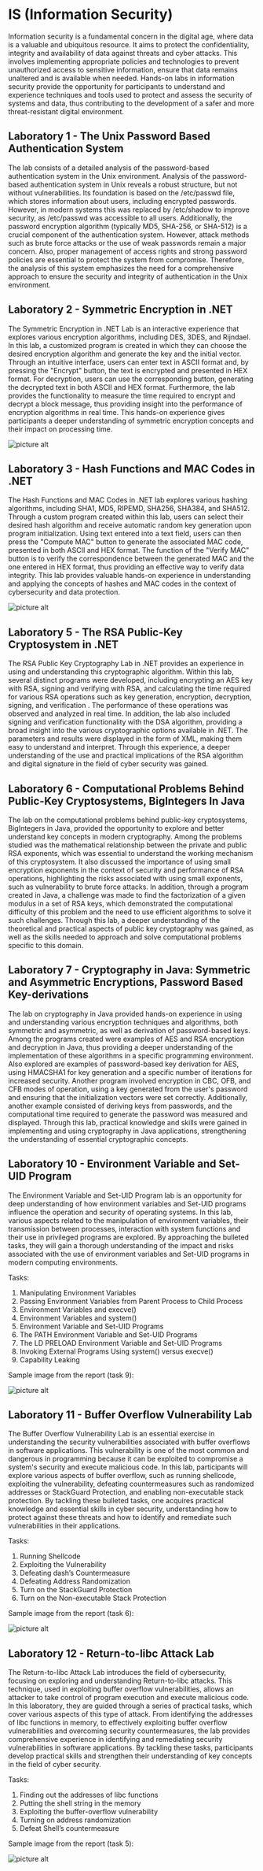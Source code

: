 # IS (Information Security)
Information security is a fundamental concern in the digital age, where data is a valuable and ubiquitous resource. It aims to protect the confidentiality, integrity and availability of data against threats and cyber attacks. This involves implementing appropriate policies and technologies to prevent unauthorized access to sensitive information, ensure that data remains unaltered and is available when needed. Hands-on labs in information security provide the opportunity for participants to understand and experience techniques and tools used to protect and assess the security of systems and data, thus contributing to the development of a safer and more threat-resistant digital environment.

## Laboratory 1 - The Unix Password Based Authentication System
The lab consists of a detailed analysis of the password-based authentication system in the Unix environment. Analysis of the password-based authentication system in Unix reveals a robust structure, but not without vulnerabilities. Its foundation is based on the /etc/passwd file, which stores information about users, including encrypted passwords. However, in modern systems this was replaced by /etc/shadow to improve security, as /etc/passwd was accessible to all users. Additionally, the password encryption algorithm (typically MD5, SHA-256, or SHA-512) is a crucial component of the authentication system. However, attack methods such as brute force attacks or the use of weak passwords remain a major concern. Also, proper management of access rights and strong password policies are essential to protect the system from compromise. Therefore, the analysis of this system emphasizes the need for a comprehensive approach to ensure the security and integrity of authentication in the Unix environment.

## Laboratory 2 - Symmetric Encryption in .NET
The Symmetric Encryption in .NET Lab is an interactive experience that explores various encryption algorithms, including DES, 3DES, and Rijndael. In this lab, a customized program is created in which they can choose the desired encryption algorithm and generate the key and the initial vector. Through an intuitive interface, users can enter text in ASCII format and, by pressing the "Encrypt" button, the text is encrypted and presented in HEX format. For decryption, users can use the corresponding button, generating the decrypted text in both ASCII and HEX format. Furthermore, the lab provides the functionality to measure the time required to encrypt and decrypt a block message, thus providing insight into the performance of encryption algorithms in real time. This hands-on experience gives participants a deeper understanding of symmetric encryption concepts and their impact on processing time.

![picture alt](https://github.com/victorcb0/IS/blob/main/Laborator%202/Laborator%202.png)

## Laboratory 3 - Hash Functions and MAC Codes in .NET
The Hash Functions and MAC Codes in .NET lab explores various hashing algorithms, including SHA1, MD5, RIPEMD, SHA256, SHA384, and SHA512. Through a custom program created within this lab, users can select their desired hash algorithm and receive automatic random key generation upon program initialization. Using text entered into a text field, users can then press the "Compute MAC" button to generate the associated MAC code, presented in both ASCII and HEX format. The function of the "Verify MAC" button is to verify the correspondence between the generated MAC and the one entered in HEX format, thus providing an effective way to verify data integrity. This lab provides valuable hands-on experience in understanding and applying the concepts of hashes and MAC codes in the context of cybersecurity and data protection.

![picture alt](https://github.com/victorcb0/IS/blob/main/Laborator%203/Laborator%203.png)

## Laboratory 5 - The RSA Public-Key Cryptosystem in .NET
The RSA Public Key Cryptography Lab in .NET provides an experience in using and understanding this cryptographic algorithm. Within this lab, several distinct programs were developed, including encrypting an AES key with RSA, signing and verifying with RSA, and calculating the time required for various RSA operations such as key generation, encryption, decryption, signing, and verification . The performance of these operations was observed and analyzed in real time. In addition, the lab also included signing and verification functionality with the DSA algorithm, providing a broad insight into the various cryptographic options available in .NET. The parameters and results were displayed in the form of XML, making them easy to understand and interpret. Through this experience, a deeper understanding of the use and practical implications of the RSA algorithm and digital signature in the field of cyber security was gained.

## Laboratory 6 - Computational Problems Behind Public-Key Cryptosystems, BigIntegers In Java
The lab on the computational problems behind public-key cryptosystems, BigIntegers in Java, provided the opportunity to explore and better understand key concepts in modern cryptography. Among the problems studied was the mathematical relationship between the private and public RSA exponents, which was essential to understand the working mechanism of this cryptosystem. It also discussed the importance of using small encryption exponents in the context of security and performance of RSA operations, highlighting the risks associated with using small exponents, such as vulnerability to brute force attacks. In addition, through a program created in Java, a challenge was made to find the factorization of a given modulus in a set of RSA keys, which demonstrated the computational difficulty of this problem and the need to use efficient algorithms to solve it such challenges. Through this lab, a deeper understanding of the theoretical and practical aspects of public key cryptography was gained, as well as the skills needed to approach and solve computational problems specific to this domain.

## Laboratory 7 - Cryptography in Java: Symmetric and Asymmetric Encryptions, Password Based Key-derivations
The lab on cryptography in Java provided hands-on experience in using and understanding various encryption techniques and algorithms, both symmetric and asymmetric, as well as derivation of password-based keys. Among the programs created were examples of AES and RSA encryption and decryption in Java, thus providing a deeper understanding of the implementation of these algorithms in a specific programming environment. Also explored are examples of password-based key derivation for AES, using HMACSHA1 for key generation and a specific number of iterations for increased security. Another program involved encryption in CBC, OFB, and CFB modes of operation, using a key generated from the user's password and ensuring that the initialization vectors were set correctly. Additionally, another example consisted of deriving keys from passwords, and the computational time required to generate the password was measured and displayed. Through this lab, practical knowledge and skills were gained in implementing and using cryptography in Java applications, strengthening the understanding of essential cryptographic concepts.

## Laboratory 10 - Environment Variable and Set-UID Program
The Environment Variable and Set-UID Program lab is an opportunity for deep understanding of how environment variables and Set-UID programs influence the operation and security of operating systems. In this lab, various aspects related to the manipulation of environment variables, their transmission between processes, interaction with system functions and their use in privileged programs are explored. By approaching the bulleted tasks, they will gain a thorough understanding of the impact and risks associated with the use of environment variables and Set-UID programs in modern computing environments.

Tasks:
1. Manipulating Environment Variables
2. Passing Environment Variables from Parent Process to Child Process
3. Environment Variables and execve()
4. Environment Variables and system()
5. Environment Variable and Set-UID Programs
6. The PATH Environment Variable and Set-UID Programs
7. The LD PRELOAD Environment Variable and Set-UID Programs
8. Invoking External Programs Using system() versus execve()
9. Capability Leaking

Sample image from the report (task 9):

![picture alt](https://github.com/victorcb0/IS/blob/main/Laborator%2010/Task%209.png)

## Laboratory 11 - Buffer Overflow Vulnerability Lab
The Buffer Overflow Vulnerability Lab is an essential exercise in understanding the security vulnerabilities associated with buffer overflows in software applications. This vulnerability is one of the most common and dangerous in programming because it can be exploited to compromise a system's security and execute malicious code. In this lab, participants will explore various aspects of buffer overflow, such as running shellcode, exploiting the vulnerability, defeating countermeasures such as randomized addresses or StackGuard Protection, and enabling non-executable stack protection. By tackling these bulleted tasks, one acquires practical knowledge and essential skills in cyber security, understanding how to protect against these threats and how to identify and remediate such vulnerabilities in their applications.

Tasks:
1. Running Shellcode
2. Exploiting the Vulnerability
3. Defeating dash’s Countermeasure
4. Defeating Address Randomization
5. Turn on the StackGuard Protection
6. Turn on the Non-executable Stack Protection

Sample image from the report (task 6):

![picture alt](https://github.com/victorcb0/IS/blob/main/Laborator%2011/Task%206.png)

## Laboratory 12 - Return-to-libc Attack Lab
The Return-to-libc Attack Lab introduces the field of cybersecurity, focusing on exploring and understanding Return-to-libc attacks. This technique, used in exploiting buffer overflow vulnerabilities, allows an attacker to take control of program execution and execute malicious code. In this laboratory, they are guided through a series of practical tasks, which cover various aspects of this type of attack. From identifying the addresses of libc functions in memory, to effectively exploiting buffer overflow vulnerabilities and overcoming security countermeasures, the lab provides comprehensive experience in identifying and remediating security vulnerabilities in software applications. By tackling these tasks, participants develop practical skills and strengthen their understanding of key concepts in the field of cyber security.

Tasks:
1. Finding out the addresses of libc functions
2. Putting the shell string in the memory
3. Exploiting the buffer-overflow vulnerability
4. Turning on address randomization
5. Defeat Shell’s countermeasure

Sample image from the report (task 5):

![picture alt](https://github.com/victorcb0/IS/blob/main/Laborator%2012/Task%205.png)

